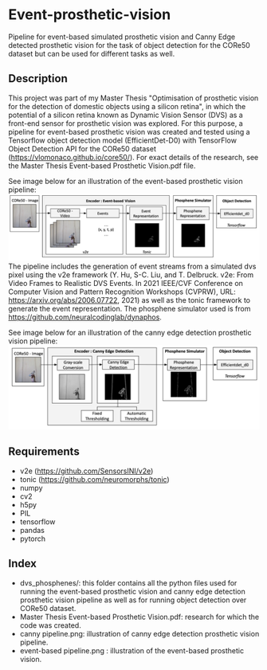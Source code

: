 # Event-prosthetic-vision
Pipeline for event-based simulated prosthetic vision and Canny Edge detected prosthetic vision for the task of object detection for the CORe50 dataset but can be used for different tasks as well. 

## Description
This project was part of my Master Thesis "Optimisation of prosthetic vision for the detection of domestic objects using a silicon retina", in which the potential of a silicon retina known as Dynamic Vision Sensor (DVS) as a front-end sensor for prosthetic vision was explored. For this purpose, a pipeline for event-based prosthetic vision was created and tested using a Tensorflow object detection model (EfficientDet-D0) with TensorFlow Object Detection API for the CORe50 dataset (https://vlomonaco.github.io/core50/). For exact details of the research, see the Master Thesis Event-based Prosthetic Vision.pdf file. 

See image below for an illustration of the event-based prosthetic vision pipeline: 
![alt text](https://github.com/ChantalvDuin/event-prosthetic-vision/blob/6e47f919587daac58c6b7bb7b87fb43e08255e38/event-based%20pipeline.png)
The pipeline includes the generation of event streams from a simulated dvs pixel using the v2e framework (Y. Hu, S-C. Liu, and T. Delbruck. v2e: From Video Frames to Realistic DVS Events. In 2021 IEEE/CVF Conference on Computer Vision and Pattern Recognition Workshops (CVPRW), URL: https://arxiv.org/abs/2006.07722, 2021) as well as the tonic framework to generate the event representation. The phosphene simulator used is from https://github.com/neuralcodinglab/dynaphos.  

See image below for an illustration of the canny edge detection prosthetic vision pipeline: 
![alt text](https://github.com/ChantalvDuin/event-prosthetic-vision/blob/6e47f919587daac58c6b7bb7b87fb43e08255e38/canny%20pipeline.png)

## Requirements 
- v2e (https://github.com/SensorsINI/v2e)
- tonic (https://github.com/neuromorphs/tonic)
- numpy 
- cv2
- h5py
- PIL
- tensorflow
- pandas
- pytorch

## Index
- dvs_phosphenes/: this folder contains all the python files used for running the event-based prosthetic vision and canny edge detection prosthetic vision pipeline as well as for running object detection over CORe50 dataset.
- Master Thesis Event-based Prosthetic Vision.pdf: research for which the code was created. 
- canny pipeline.png: illustration of canny edge detection prosthetic vision pipeline.
- event-based pipeline.png : illustration of the event-based prosthetic vision. 



